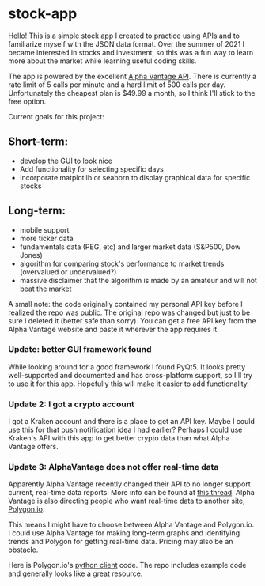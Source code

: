 # stock-app

Hello! This is a simple stock app I created to practice using APIs and to familiarize myself with the JSON data format.
Over the summer of 2021 I became interested in stocks and investment, so this was a fun way to learn more about the market
while learning useful coding skills.

The app is powered by the excellent [Alpha Vantage API](https://rapidapi.com/alphavantage/api/alpha-vantage/). There is currently a rate limit of 5 calls per minute and a hard
limit of 500 calls per day. Unfortunately the cheapest plan is $49.99 a month, so I think I'll stick to the free option.

Current goals for this project:

##  Short-term:
- develop the GUI to look nice
- Add functionality for selecting specific days
- incorporate matplotlib or seaborn to display graphical data for specific stocks


## Long-term:
- mobile support
- more ticker data
- fundamentals data (PEG, etc) and larger market data (S&P500, Dow Jones)
- algorithm for comparing stock's performance to market trends (overvalued or undervalued?)
- massive disclaimer that the algorithm is made by an amateur and will not beat the market


A small note: the code originally contained my personal API key before I realized the repo was public. The original repo was changed but just to be sure I deleted it (better safe than sorry). You can get a free API key from the Alpha Vantage website and paste it wherever the app requires it.

### Update: better GUI framework found
While looking around for a good framework I found PyQt5. It looks pretty well-supported and documented and has cross-platform support, so I'll try to use it for this app. Hopefully this will make it easier to add functionality.

### Update 2: I got a crypto account
I got a Kraken account and there is a place to get an API key. Maybe I could use this for that push notification idea I had earlier? Perhaps I could use Kraken's API with this app to get better crypto data than what Alpha Vantage offers.

### Update 3: AlphaVantage does not offer real-time data
Apparently Alpha Vantage recently changed their API to no longer support current, real-time data reports. More info can be found at [this thread](https://stackoverflow.com/questions/59578028/get-realtime-stock-price-from-alphavantage). Alpha Vantage is also directing people who want real-time data to another site, [Polygon.io](https://polygon.io/).

This means I might have to choose between Alpha Vantage and Polygon.io. I could use Alpha Vantage for making long-term graphs and identifying trends and Polygon for getting real-time data. Pricing may also be an obstacle.

Here is Polygon.io's [python client](https://github.com/polygon-io/client-python) code. The repo includes example code and generally looks like a great resource.
